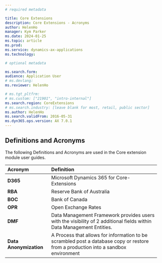 ```yaml
---
# required metadata

title: Core Extensions
description: Core Extensions - Acronyms
author: HelenHo
manager: Kym Parker
ms.date: 2024-01-25
ms.topic: article
ms.prod: 
ms.service: dynamics-ax-applications
ms.technology: 

# optional metadata

ms.search.form:  
audience: Application User
# ms.devlang: 
ms.reviewer: HelenHo

# ms.tgt_pltfrm: 
# ms.custom: ["21901", "intro-internal"]
ms.search.region: CoreExtensions
# ms.search.industry: [leave blank for most, retail, public sector]
ms.author: HelenHo
ms.search.validFrom: 2016-05-31
ms.dyn365.ops.version: AX 7.0.1
---
```


## Definitions and Acronyms

The following Definitions and Acronyms are used in the Core extension module user guides.

Acronym	    | Definition
:--         |:--
**D365**	  | Microsoft Dynamics 365 for Core-Extensions
**RBA**	    | Reserve Bank of Australia 
**BOC**	    | Bank of Canada 
**OPR**	    | Open Exchange Rates 
**DMF**	    | Data Management Framework provides users with the visibility of 2 additional fields within Data Management Entities.
**Data Anonymization**	    | A Process that allows for information to be scrambled post a database copy or restore from a production into a sandbox environment 

